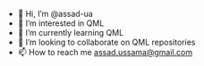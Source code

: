 - 👋 Hi, I’m @assad-ua
- 👀 I’m interested in QML
- 🌱 I’m currently learning QML
- 💞️ I’m looking to collaborate on QML repositories  
- 📫 How to reach me assad.ussama@gmail.com

<!---
assad-ua/assad-ua is a ✨ special ✨ repository because its `README.md` (this file) appears on your GitHub profile.
You can click the Preview link to take a look at your changes.
--->
